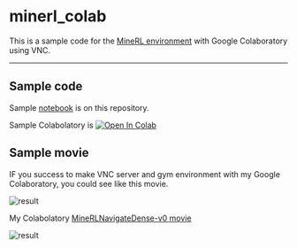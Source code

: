 # minerl_colab

This is a sample code for the [MineRL environment](http://minerl.io/docs/index.html) with Google Colaboratory using VNC.

---

## Sample code

Sample [notebook](https://github.com/blacktanktop/minerl_colab/blob/master/MineRL_colab.ipynb) is on this repository.

Sample Colabolatory is [![Open In Colab](https://colab.research.google.com/assets/colab-badge.svg)](https://colab.research.google.com/github/blacktanktop/minerl_colab/blob/master/MineRL_colab.ipynb)



## Sample movie

IF you success to make VNC server and gym environment with my Google Colaboratory, you could see like this movie.

![result](https://github.com/blacktanktop/minerl_colab/blob/master/minerl_game_start.gif)

My Colabolatory [MineRLNavigateDense-v0 movie](http://minerl.io/docs/tutorials/first_agent.html#no-op-actions-and-a-better-policy)

![result](https://github.com/blacktanktop/minerl_colab/blob/master/minerl_game_display.gif)
